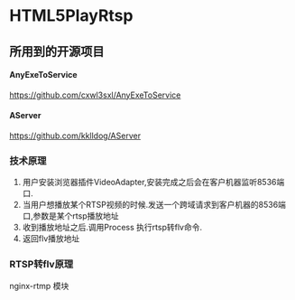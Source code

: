 # HTML5PlayRtsp

## 所用到的开源项目

#### AnyExeToService 
https://github.com/cxwl3sxl/AnyExeToService

#### AServer 
https://github.com/kklldog/AServer

### 技术原理
1. 用户安装浏览器插件VideoAdapter,安装完成之后会在客户机器监听8536端口.
1. 当用户想播放某个RTSP视频的时候.发送一个跨域请求到客户机器的8536端口,参数是某个rtsp播放地址
2. 收到播放地址之后.调用Process 执行rtsp转flv命令.
3. 返回flv播放地址


### RTSP转flv原理

nginx-rtmp 模块
